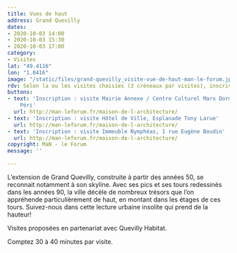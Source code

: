 ```yaml
---
title: Vues de haut
address: Grand Quevilly
dates:
- 2020-10-03 14:00
- 2020-10-03 15:30
- 2020-10-03 17:00
category:
- Visites
lat: "49.4116"
lon: "1.0416"
image: "/static/files/grand-quevilly_visite-vue-de-haut-man-le-forum.jpg"
rdv: Selon la ou les visites choisies (3 créneaux par visites), inscrivez-vous !
buttons:
- text: 'Inscription : visite Mairie Annexe / Centre Culturel Marx Dormoy, place Gabriel
    Péri'
  url: http://man-leforum.fr/maison-de-l-architecture/
- text: 'Inscription : visite Hôtel de Ville, Esplanade Tony Larue'
  url: http://man-leforum.fr/maison-de-l-architecture/
- text: 'Inscription : visite Immeuble Nymphéas, 1 rue Eugène Boudin'
  url: http://man-leforum.fr/maison-de-l-architecture/
copyright: MaN - le Forum
message: ''

---
```

L’extension de Grand Quevilly, construite à partir des années 50, se reconnait notamment à son skyline. Avec ses pics et ses tours redessinés dans les années 90, la ville décèle de nombreux trésors que l’on appréhende particulièrement de haut, en montant dans les étages de ces tours. Suivez-nous dans cette lecture urbaine insolite qui prend de la hauteur!

Visites proposées en partenariat avec Quevilly Habitat.

Comptez 30 à 40 minutes par visite.